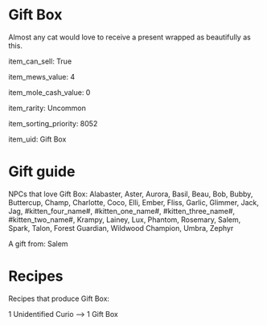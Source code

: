 # Gift Box

Almost any cat would love to receive a present wrapped as beautifully as this.

item_can_sell: True

item_mews_value: 4

item_mole_cash_value: 0

item_rarity: Uncommon

item_sorting_priority: 8052

item_uid: Gift Box

# Gift guide

NPCs that love Gift Box: Alabaster, Aster, Aurora, Basil, Beau, Bob, Bubby, Buttercup, Champ, Charlotte, Coco, Elli, Ember, Fliss, Garlic, Glimmer, Jack, Jag, #kitten_four_name#, #kitten_one_name#, #kitten_three_name#, #kitten_two_name#, Krampy, Lainey, Lux, Phantom, Rosemary, Salem, Spark, Talon, Forest Guardian, Wildwood Champion, Umbra, Zephyr

A gift from: Salem

# Recipes

Recipes that produce Gift Box:

1 Unidentified Curio --> 1 Gift Box